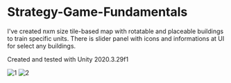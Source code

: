 # Strategy-Game-Fundamentals
I've created nxm size tile-based map with rotatable and placeable buildings to train specific units. There is slider panel with icons and informations at UI for select any buildings.

Created and tested with Unity 2020.3.29f1

![1](https://user-images.githubusercontent.com/53268284/205675382-46233fae-cdd4-4e4e-864c-ecd303ffca50.png)
![2](https://user-images.githubusercontent.com/53268284/205675401-d1e4dc7a-403b-4b76-9310-453cce2cd42f.png)

